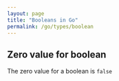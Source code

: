 ```yaml
---
layout: page
title: "Booleans in Go"
permalink: /go/types/boolean
---
```


## Zero value for boolean

The zero value for a boolean is `false`
